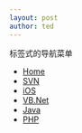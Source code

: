 ```yaml
---
layout: post
author: ted
---
```


<p>标签式的导航菜单</p>
<ul class="nav nav-tabs">
  <li class="active"><a href="#">Home</a></li>
  <li><a href="#">SVN</a></li>
  <li><a href="#">iOS</a></li>
  <li><a href="#">VB.Net</a></li>
  <li><a href="#">Java</a></li>
  <li><a href="#">PHP</a></li>
</ul>